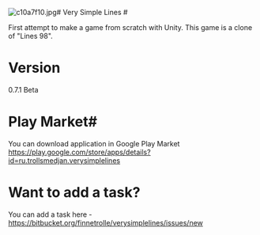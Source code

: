 ![c10a7f10.jpg](https://bitbucket.org/repo/kA5zMr/images/262529846-c10a7f10.jpg)# Very Simple Lines #

First attempt to make a game from scratch with Unity.
This game is a clone of "Lines 98".

# Version #
0.7.1 Beta

# Play Market#

You can download application in Google Play Market https://play.google.com/store/apps/details?id=ru.trollsmedjan.verysimplelines

# Want to add a task? #
You can add a task here - https://bitbucket.org/finnetrolle/verysimplelines/issues/new
